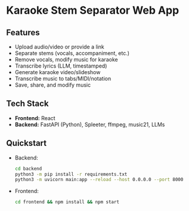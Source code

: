 # Karaoke Stem Separator Web App

## Features
- Upload audio/video or provide a link
- Separate stems (vocals, accompaniment, etc.)
- Remove vocals, modify music for karaoke
- Transcribe lyrics (LLM, timestamped)
- Generate karaoke video/slideshow
- Transcribe music to tabs/MIDI/notation
- Save, share, and modify music

## Tech Stack
- **Frontend:** React
- **Backend:** FastAPI (Python), Spleeter, ffmpeg, music21, LLMs

## Quickstart
- Backend:
  ```bash
  cd backend
  python3 -m pip install -r requirements.txt
  python3 -m uvicorn main:app --reload --host 0.0.0.0 --port 8000
  ```
- Frontend:
  ```bash
  cd frontend && npm install && npm start
  ```
